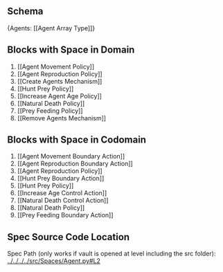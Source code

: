 ## Schema

{Agents: [[Agent Array Type]]}

## Blocks with Space in Domain
1. [[Agent Movement Policy]]
2. [[Agent Reproduction Policy]]
3. [[Create Agents Mechanism]]
4. [[Hunt Prey Policy]]
5. [[Increase Agent Age Policy]]
6. [[Natural Death Policy]]
7. [[Prey Feeding Policy]]
8. [[Remove Agents Mechanism]]

## Blocks with Space in Codomain
1. [[Agent Movement Boundary Action]]
2. [[Agent Reproduction Boundary Action]]
3. [[Agent Reproduction Policy]]
4. [[Hunt Prey Boundary Action]]
5. [[Hunt Prey Policy]]
6. [[Increase Age Control Action]]
7. [[Natural Death Control Action]]
8. [[Natural Death Policy]]
9. [[Prey Feeding Boundary Action]]

## Spec Source Code Location

Spec Path (only works if vault is opened at level including the src folder): [../../../../src/Spaces/Agent.py#L2](../../../../src/Spaces/Agent.py#L2)

